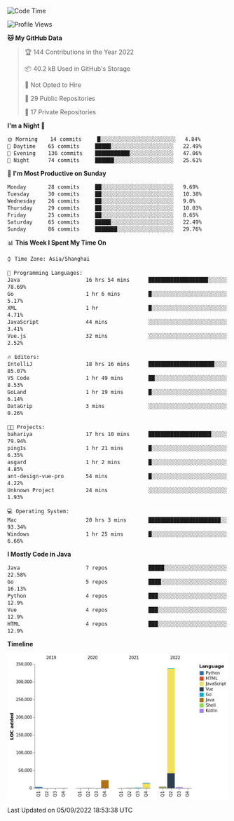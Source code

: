 <!--START_SECTION:waka-->
![Code Time](http://img.shields.io/badge/Code%20Time-1%2C118%20hrs%2012%20mins-blue)

![Profile Views](http://img.shields.io/badge/Profile%20Views-0-blue)

**🐱 My GitHub Data** 

> 🏆 144 Contributions in the Year 2022
 > 
> 📦 40.2 kB Used in GitHub's Storage 
 > 
> 🚫 Not Opted to Hire
 > 
> 📜 29 Public Repositories 
 > 
> 🔑 17 Private Repositories  
 > 
**I'm a Night 🦉** 

```text
🌞 Morning    14 commits     █░░░░░░░░░░░░░░░░░░░░░░░░   4.84% 
🌆 Daytime    65 commits     █████░░░░░░░░░░░░░░░░░░░░   22.49% 
🌃 Evening    136 commits    ███████████░░░░░░░░░░░░░░   47.06% 
🌙 Night      74 commits     ██████░░░░░░░░░░░░░░░░░░░   25.61%

```
📅 **I'm Most Productive on Sunday** 

```text
Monday       28 commits     ██░░░░░░░░░░░░░░░░░░░░░░░   9.69% 
Tuesday      30 commits     ██░░░░░░░░░░░░░░░░░░░░░░░   10.38% 
Wednesday    26 commits     ██░░░░░░░░░░░░░░░░░░░░░░░   9.0% 
Thursday     29 commits     ██░░░░░░░░░░░░░░░░░░░░░░░   10.03% 
Friday       25 commits     ██░░░░░░░░░░░░░░░░░░░░░░░   8.65% 
Saturday     65 commits     █████░░░░░░░░░░░░░░░░░░░░   22.49% 
Sunday       86 commits     ███████░░░░░░░░░░░░░░░░░░   29.76%

```


📊 **This Week I Spent My Time On** 

```text
⌚︎ Time Zone: Asia/Shanghai

💬 Programming Languages: 
Java                     16 hrs 54 mins      ███████████████████░░░░░░   78.69% 
Go                       1 hr 6 mins         █░░░░░░░░░░░░░░░░░░░░░░░░   5.17% 
XML                      1 hr                █░░░░░░░░░░░░░░░░░░░░░░░░   4.71% 
JavaScript               44 mins             ░░░░░░░░░░░░░░░░░░░░░░░░░   3.41% 
Vue.js                   32 mins             ░░░░░░░░░░░░░░░░░░░░░░░░░   2.52%

🔥 Editors: 
IntelliJ                 18 hrs 16 mins      █████████████████████░░░░   85.07% 
VS Code                  1 hr 49 mins        ██░░░░░░░░░░░░░░░░░░░░░░░   8.53% 
GoLand                   1 hr 19 mins        █░░░░░░░░░░░░░░░░░░░░░░░░   6.14% 
DataGrip                 3 mins              ░░░░░░░░░░░░░░░░░░░░░░░░░   0.26%

🐱‍💻 Projects: 
bahariya                 17 hrs 10 mins      ████████████████████░░░░░   79.94% 
ping1s                   1 hr 21 mins        █░░░░░░░░░░░░░░░░░░░░░░░░   6.35% 
asgard                   1 hr 2 mins         █░░░░░░░░░░░░░░░░░░░░░░░░   4.85% 
ant-design-vue-pro       54 mins             █░░░░░░░░░░░░░░░░░░░░░░░░   4.22% 
Unknown Project          24 mins             ░░░░░░░░░░░░░░░░░░░░░░░░░   1.93%

💻 Operating System: 
Mac                      20 hrs 3 mins       ███████████████████████░░   93.34% 
Windows                  1 hr 25 mins        █░░░░░░░░░░░░░░░░░░░░░░░░   6.66%

```

**I Mostly Code in Java** 

```text
Java                     7 repos             █████░░░░░░░░░░░░░░░░░░░░   22.58% 
Go                       5 repos             ████░░░░░░░░░░░░░░░░░░░░░   16.13% 
Python                   4 repos             ███░░░░░░░░░░░░░░░░░░░░░░   12.9% 
Vue                      4 repos             ███░░░░░░░░░░░░░░░░░░░░░░   12.9% 
HTML                     4 repos             ███░░░░░░░░░░░░░░░░░░░░░░   12.9%

```


**Timeline**

![Chart not found](https://raw.githubusercontent.com/youtiaoguagua/youtiaoguagua/master/charts/bar_graph.png) 


 Last Updated on 05/09/2022 18:53:38 UTC
<!--END_SECTION:waka-->
